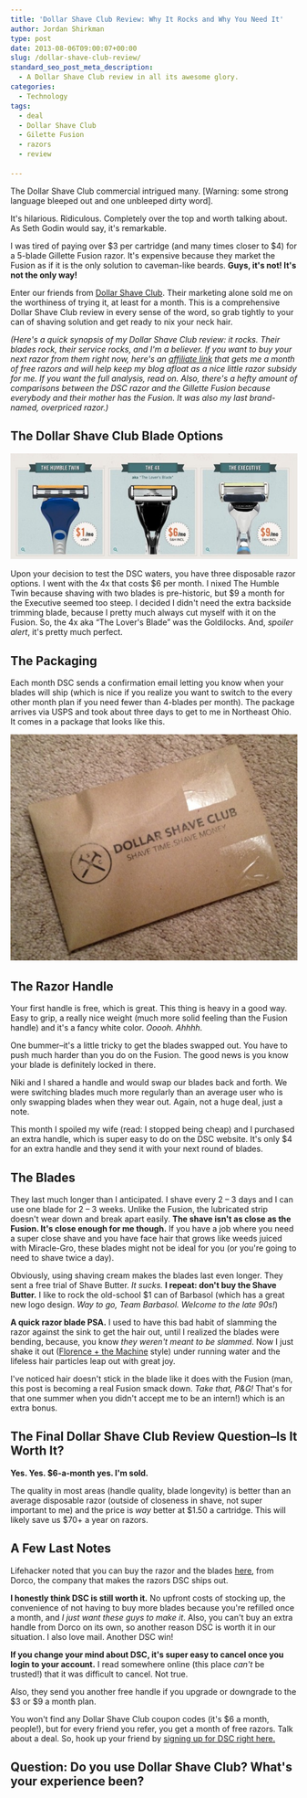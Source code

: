```yaml
---
title: 'Dollar Shave Club Review: Why It Rocks and Why You Need It'
author: Jordan Shirkman
type: post
date: 2013-08-06T09:00:07+00:00
slug: /dollar-shave-club-review/
standard_seo_post_meta_description:
  - A Dollar Shave Club review in all its awesome glory.
categories:
  - Technology
tags:
  - deal
  - Dollar Shave Club
  - Gilette Fusion
  - razors
  - review

---
```

The Dollar Shave Club commercial intrigued many. [Warning: some strong language bleeped out and one unbleeped dirty word].



It's hilarious. Ridiculous. Completely over the top and worth talking about. As Seth Godin would say, it's remarkable.

I was tired of paying over $3 per cartridge (and many times closer to $4) for a 5-blade Gillette Fusion razor. It's expensive because they market the Fusion as if it is the only solution to caveman-like beards. **Guys, it's not! It's not the only way!**

Enter our friends from [Dollar Shave Club](http://shaved.by/feXw). Their marketing alone sold me on the worthiness of trying it, at least for a month. This is a comprehensive Dollar Shave Club review in every sense of the word, so grab tightly to your can of shaving solution and get ready to nix your neck hair.

_(Here's a quick synopsis of my Dollar Shave Club review: it rocks. Their blades rock, their service rocks, and I'm a believer. If you want to buy your next razor from them right now, here's an [affiliate link](http://shaved.by/feXw) that gets me a month of free razors and will help keep my blog afloat as a nice little razor subsidy for me. If you want the full analysis, read on. Also, there's a hefty amount of comparisons between the DSC razor and the Gillette Fusion because everybody and their mother has the Fusion. It was also my last brand-named, overpriced razor.)_

## The Dollar Shave Club Blade Options

![Image](/static/images/Dollar-Shave-Club-Options.jpeg) <!--more-->

Upon your decision to test the DSC waters, you have three disposable razor options. I went with the 4x that costs $6 per month. I nixed The Humble Twin because shaving with two blades is pre-historic, but $9 a month for the Executive seemed too steep. I decided I didn't need the extra backside trimming blade, because I pretty much always cut myself with it on the Fusion. So, the 4x aka &#8220;The Lover's Blade&#8221; was the Goldilocks. And, _spoiler alert_, it's pretty much perfect.

## The Packaging

Each month DSC sends a confirmation email letting you know when your blades will ship (which is nice if you realize you want to switch to the every other month plan if you need fewer than 4-blades per month). The package arrives via USPS and took about three days to get to me in Northeast Ohio. It comes in a package that looks like this.

![Image](/static/images/dollar-shave-club.jpeg) 

## The Razor Handle

Your first handle is free, which is great. This thing is heavy in a good way. Easy to grip, a really nice weight (much more solid feeling than the Fusion handle) and it's a fancy white color. _Ooooh. Ahhhh._

One bummer&#8211;it's a little tricky to get the blades swapped out. You have to push much harder than you do on the Fusion. The good news is you know your blade is definitely locked in there.

Niki and I shared a handle and would swap our blades back and forth. We were switching blades much more regularly than an average user who is only swapping blades when they wear out. Again, not a huge deal, just a note.

This month I spoiled my wife (read: I stopped being cheap) and I purchased an extra handle, which is super easy to do on the DSC website. It's only $4 for an extra handle and they send it with your next round of blades.

## The Blades

They last much longer than I anticipated. I shave every 2 &#8211; 3 days and I can use one blade for 2 &#8211; 3 weeks. Unlike the Fusion, the lubricated strip doesn't wear down and break apart easily. **The shave isn't as close as the Fusion. It's close enough for me though.** If you have a job where you need a super close shave and you have face hair that grows like weeds juiced with Miracle-Gro, these blades might not be ideal for you (or you're going to need to shave twice a day).

Obviously, using shaving cream makes the blades last even longer. They sent a free trial of Shave Butter. _It sucks._ **I repeat: don't buy the Shave Butter.** I like to rock the old-school $1 can of Barbasol (which has a great new logo design. _Way to go, Team Barbasol. Welcome to the late 90s!_)

**A quick razor blade PSA.** I used to have this bad habit of slamming the razor against the sink to get the hair out, until I realized the blades were bending, because, you know _they weren't meant to be slammed_. Now I just shake it out ([Florence + the Machine](http://www.youtube.com/watch?v=WbN0nX61rIs) style) under running water and the lifeless hair particles leap out with great joy.

I've noticed hair doesn't stick in the blade like it does with the Fusion (man, this post is becoming a real Fusion smack down. _Take that, P&G!_ That's for that one summer when you didn't accept me to be an intern!) which is an extra bonus.

## The Final Dollar Shave Club Review Question–Is It Worth It?

**Yes. Yes. $6-a-month yes. I'm sold.**

The quality in most areas (handle quality, blade longevity) is better than an average disposable razor (outside of closeness in shave, not super important to me) and the price is _way_ better at $1.50 a cartridge. This will likely save us $70+ a year on razors.

## A Few Last Notes

Lifehacker noted that you can buy the razor and the blades [here](http://www.dorcousa.com), from Dorco, the company that makes the razors DSC ships out.

**I honestly think DSC is still worth it.** No upfront costs of stocking up, the convenience of not having to buy more blades because you're refilled once a month, and _I just want these guys to make it_. Also, you can't buy an extra handle from Dorco on its own, so another reason DSC is worth it in our situation. I also love mail. Another DSC win!

**If you change your mind about DSC, it's super easy to cancel once you login to your account.** I read somewhere online (this place _can't_ be trusted!) that it was difficult to cancel. Not true.

Also, they send you another free handle if you upgrade or downgrade to the $3 or $9 a month plan.

You won't find any Dollar Shave Club coupon codes (it's $6 a month, people!), but for every friend you refer, you get a month of free razors. Talk about a deal. So, hook up your friend by [signing up for DSC right here.](http://shaved.by/feXw)

## Question: Do you use Dollar Shave Club? What's your experience been?
